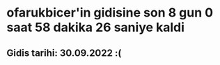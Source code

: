 # ofarukbicer'in gidisine son 8 gun 0 saat 58 dakika 26 saniye kaldi

## Gidis tarihi: 30.09.2022 :(